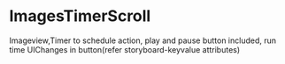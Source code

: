 # ImagesTimerScroll
Imageview,Timer to schedule action, play and pause button included, run time UIChanges in button(refer storyboard-keyvalue attributes)
